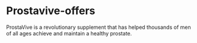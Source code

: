 # Prostavive-offers
ProstaVive is a revolutionary supplement that has helped thousands of men of all ages achieve and maintain a healthy prostate.
